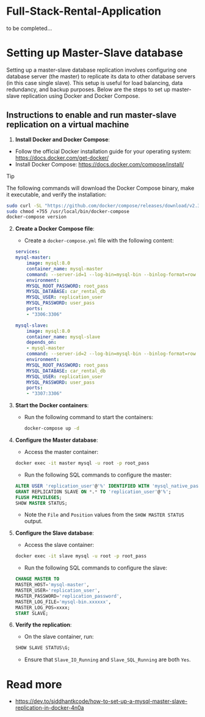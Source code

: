 # Full-Stack-Rental-Application
to be completed...

# Setting up Master-Slave database
Setting up a master-slave database replication involves configuring one database server (the master) to replicate its data to other database servers (in this case single slave). This setup is useful for load balancing, data redundancy, and backup purposes. Below are the steps to set up master-slave replication using Docker and Docker Compose.

## Instructions to enable and run master-slave replication on a virtual machine

1. **Install Docker and Docker Compose**:
- Follow the official Docker installation guide for your operating system: https://docs.docker.com/get-docker/
- Install Docker Compose: https://docs.docker.com/compose/install/

> [!TIP]
> The following commands will download the Docker Compose binary, make it executable, and verify the installation:
```sh
sudo curl -SL "https://github.com/docker/compose/releases/download/v2.32.0/docker-compose-$(uname -s)-$(uname -m)" -o /usr/local/bin/docker-compose
sudo chmod +755 /usr/local/bin/docker-compose
docker-compose version
```

2. **Create a Docker Compose file**:
    - Create a `docker-compose.yml` file with the following content:
    ```yaml
    services:
    mysql-master:
        image: mysql:8.0
        container_name: mysql-master
        command: --server-id=1 --log-bin=mysql-bin --binlog-format=row
        environment:
        MYSQL_ROOT_PASSWORD: root_pass
        MYSQL_DATABASE: car_rental_db
        MYSQL_USER: replication_user
        MYSQL_PASSWORD: user_pass
        ports:
        - "3306:3306"

    mysql-slave:
        image: mysql:8.0
        container_name: mysql-slave
        depends_on:
        - mysql-master
        command: --server-id=2 --log-bin=mysql-bin --binlog-format=row
        environment:
        MYSQL_ROOT_PASSWORD: root_pass
        MYSQL_DATABASE: car_rental_db
        MYSQL_USER: replication_user
        MYSQL_PASSWORD: user_pass
        ports:
        - "3307:3306"
    ```

3. **Start the Docker containers**:
   - Run the following command to start the containers:
     ```sh
     docker-compose up -d
     ```

4. **Configure the Master database**:
   - Access the master container:
    ```sh
    docker exec -it master mysql -u root -p root_pass
    ```
   - Run the following SQL commands to configure the master:
    ```sql
    ALTER USER 'replication_user'@'%' IDENTIFIED WITH 'mysql_native_password' BY 'replication_password';
    GRANT REPLICATION SLAVE ON *.* TO 'replication_user'@'%';
    FLUSH PRIVILEGES;
    SHOW MASTER STATUS;
    ```
   - Note the `File` and `Position` values from the `SHOW MASTER STATUS` output.

5. **Configure the Slave database**:
   - Access the slave container:
    ```sh
    docker exec -it slave mysql -u root -p root_pass
    ```
   - Run the following SQL commands to configure the slave:
    ```sql
    CHANGE MASTER TO
    MASTER_HOST='mysql-master',
    MASTER_USER='replication_user',
    MASTER_PASSWORD='replication_password',
    MASTER_LOG_FILE='mysql-bin.xxxxxx',
    MASTER_LOG_POS=xxxx;
    START SLAVE;
    ```

6. **Verify the replication**:
   - On the slave container, run:
    ```sql
    SHOW SLAVE STATUS\G;
    ```
   - Ensure that `Slave_IO_Running` and `Slave_SQL_Running` are both `Yes`.

# Read more
- https://dev.to/siddhantkcode/how-to-set-up-a-mysql-master-slave-replication-in-docker-4n0a